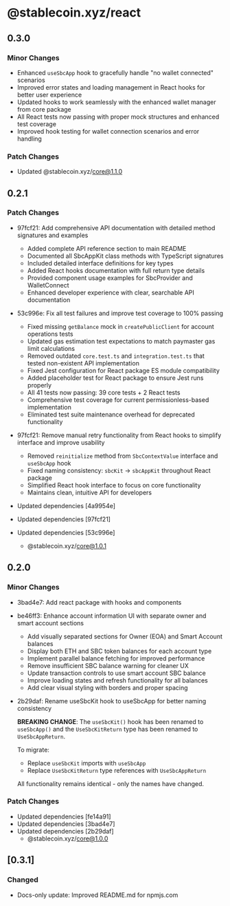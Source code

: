 # @stablecoin.xyz/react

## 0.3.0

### Minor Changes

- Enhanced `useSbcApp` hook to gracefully handle "no wallet connected" scenarios
- Improved error states and loading management in React hooks for better user experience
- Updated hooks to work seamlessly with the enhanced wallet manager from core package
- All React tests now passing with proper mock structures and enhanced test coverage
- Improved hook testing for wallet connection scenarios and error handling

### Patch Changes

- Updated @stablecoin.xyz/core@1.1.0

## 0.2.1

### Patch Changes

- 97fcf21: Add comprehensive API documentation with detailed method signatures and examples

  - Added complete API reference section to main README
  - Documented all SbcAppKit class methods with TypeScript signatures
  - Included detailed interface definitions for key types
  - Added React hooks documentation with full return type details
  - Provided component usage examples for SbcProvider and WalletConnect
  - Enhanced developer experience with clear, searchable API documentation

- 53c996e: Fix all test failures and improve test coverage to 100% passing

  - Fixed missing `getBalance` mock in `createPublicClient` for account operations tests
  - Updated gas estimation test expectations to match paymaster gas limit calculations
  - Removed outdated `core.test.ts` and `integration.test.ts` that tested non-existent API implementation
  - Fixed Jest configuration for React package ES module compatibility
  - Added placeholder test for React package to ensure Jest runs properly
  - All 41 tests now passing: 39 core tests + 2 React tests
  - Comprehensive test coverage for current permissionless-based implementation
  - Eliminated test suite maintenance overhead for deprecated functionality

- 97fcf21: Remove manual retry functionality from React hooks to simplify interface and improve usability

  - Removed `reinitialize` method from `SbcContextValue` interface and `useSbcApp` hook
  - Fixed naming consistency: `sbcKit` → `sbcAppKit` throughout React package
  - Simplified React hook interface to focus on core functionality
  - Maintains clean, intuitive API for developers

- Updated dependencies [4a9954e]
- Updated dependencies [97fcf21]
- Updated dependencies [53c996e]
  - @stablecoin.xyz/core@1.0.1

## 0.2.0

### Minor Changes

- 3bad4e7: Add react package with hooks and components
- be46ff3: Enhance account information UI with separate owner and smart account sections

  - Add visually separated sections for Owner (EOA) and Smart Account balances
  - Display both ETH and SBC token balances for each account type
  - Implement parallel balance fetching for improved performance
  - Remove insufficient SBC balance warning for cleaner UX
  - Update transaction controls to use smart account SBC balance
  - Improve loading states and refresh functionality for all balances
  - Add clear visual styling with borders and proper spacing

- 2b29daf: Rename useSbcKit hook to useSbcApp for better naming consistency

  **BREAKING CHANGE**: The `useSbcKit()` hook has been renamed to `useSbcApp()` and the `UseSbcKitReturn` type has been renamed to `UseSbcAppReturn`.

  To migrate:

  - Replace `useSbcKit` imports with `useSbcApp`
  - Replace `UseSbcKitReturn` type references with `UseSbcAppReturn`

  All functionality remains identical - only the names have changed.

### Patch Changes

- Updated dependencies [fe14a91]
- Updated dependencies [3bad4e7]
- Updated dependencies [2b29daf]
  - @stablecoin.xyz/core@1.0.0

## [0.3.1]
### Changed
- Docs-only update: Improved README.md for npmjs.com
